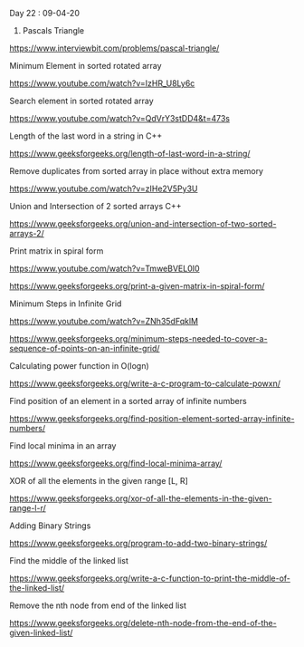 Day 22 : 09-04-20

1. Pascals Triangle

https://www.interviewbit.com/problems/pascal-triangle/

Minimum Element in sorted rotated array

https://www.youtube.com/watch?v=IzHR_U8Ly6c

Search element in sorted rotated array

https://www.youtube.com/watch?v=QdVrY3stDD4&t=473s

Length of the last word in a string in C++

https://www.geeksforgeeks.org/length-of-last-word-in-a-string/

Remove duplicates from sorted array in place without extra memory 

https://www.youtube.com/watch?v=zIHe2V5Py3U

Union and Intersection of 2 sorted arrays C++

https://www.geeksforgeeks.org/union-and-intersection-of-two-sorted-arrays-2/

Print matrix in spiral form

https://www.youtube.com/watch?v=TmweBVEL0I0

https://www.geeksforgeeks.org/print-a-given-matrix-in-spiral-form/

Minimum Steps in Infinite Grid

https://www.youtube.com/watch?v=ZNh35dFqklM

https://www.geeksforgeeks.org/minimum-steps-needed-to-cover-a-sequence-of-points-on-an-infinite-grid/

Calculating power function in O(logn)

https://www.geeksforgeeks.org/write-a-c-program-to-calculate-powxn/

Find position of an element in a sorted array of infinite numbers

https://www.geeksforgeeks.org/find-position-element-sorted-array-infinite-numbers/

Find local minima in an array

https://www.geeksforgeeks.org/find-local-minima-array/

XOR of all the elements in the given range [L, R]

https://www.geeksforgeeks.org/xor-of-all-the-elements-in-the-given-range-l-r/

Adding Binary Strings

https://www.geeksforgeeks.org/program-to-add-two-binary-strings/

Find the middle of the linked list

https://www.geeksforgeeks.org/write-a-c-function-to-print-the-middle-of-the-linked-list/

Remove the nth node from end of the linked list

https://www.geeksforgeeks.org/delete-nth-node-from-the-end-of-the-given-linked-list/
